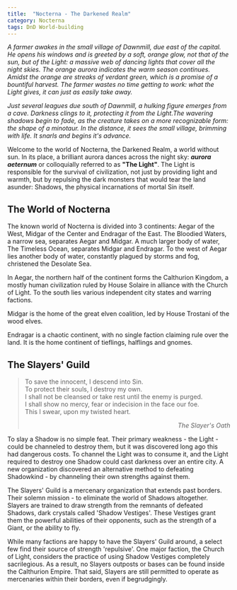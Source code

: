 ```yaml
---
title:  "Nocterna - The Darkened Realm"
category: Nocterna
tags: DnD World-building
---
```


*A farmer awakes in the small village of Dawnmill, due east of the capital. He opens his windows and is greeted by a soft, orange glow, not that of the sun, 
but of the Light: a massive web of dancing lights that cover all the night skies. The orange aurora indicates the warm season continues. Amidst the orange 
are streaks of verdant green, which is a promise of a bountiful harvest. The farmer wastes no time getting to work: what the Light gives, it can just as easily take away.*

*Just several leagues due south of Dawnmill, a hulking figure emerges from a cave. Darkness clings to it, protecting it from the Light.The wavering shadows begin to fade, as the creature takes on a more recognizable form: the shape of a minotaur. In the distance, it sees the small village, brimming with life. It snarls and begins it's advance.*

Welcome to the world of Nocterna, the Darkened Realm, a world without sun. In its place, a brilliant aurora dances across the night sky: ***aurora aeternum*** or colloquially referred to as **"The Light"**. The Light is responsible for the survival of civilization, not just by providing light and warmth, but by repulsing the dark monsters that would tear the land asunder: Shadows, the physical incarnations of mortal Sin itself. 

## The World of Nocterna

The known world of Nocterna is divided into 3 continents: Aegar of the West, Midgar of the Center and Endragar of the East. The Bloodied Waters, a narrow sea, separates Aegar and Midgar. A much larger body of water, The Timeless Ocean, separates Midgar and Endragar. To the west of Aegar lies another body of water, constantly plagued by storms and fog, christened the Desolate Sea.

In Aegar, the northern half of the continent forms the Calthurion Kingdom, a mostly human civilization ruled by House Solaire in alliance with the Church of Light. To the south lies various independent city states and warring factions.

Midgar is the home of the great elven coalition, led by House Trostani of the wood elves. 

Endragar is a chaotic continent, with no single faction claiming rule over the land. It is the home continent of tieflings, halflings and gnomes.

## The Slayers' Guild

> To save the innocent, I descend into Sin.<br>
> To protect their souls, I destroy my own.<br>
> I shall not be cleansed or take rest until the enemy is purged.<br>
> I shall show no mercy, fear or indecision in the face our foe.<br>
> This I swear, upon my twisted heart.<br>
> <div style="text-align: right; font-style: italic;">The Slayer's Oath</div>

To slay a Shadow is no simple feat. Their primary weakness - the Light - could be channeled to destroy them, but it was discovered long ago this had dangerous costs. To channel the Light was to consume it, and the Light required to destroy one Shadow could cast darkness over an entire city. A new organization discovered an alternative method to defeating Shadowkind - by channeling their own strengths against them.

The Slayers' Guild is a mercenary organization that extends past borders. Their solemn mission - to eliminate the world of Shadows altogether. Slayers are trained to draw strength from the remnants of defeated Shadows, dark crystals called 'Shadow Vestiges'. These Vestiges grant them the powerful abilities of their opponents, such as the strength of a Giant, or the ability to fly.

While many factions are happy to have the Slayers' Guild around, a select few find their source of strength 'repulsive'. One major faction, the Church of Light, considers the practice of using Shadow Vestiges completely sacrilegious. As a result, no Slayers outposts or bases can be found inside the Calthurion Empire. That said, Slayers are still permitted to operate as mercenaries within their borders, even if begrudgingly.

